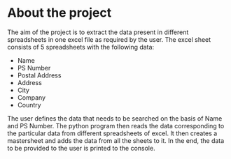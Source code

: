 # About the project

The aim of the project is to extract the data present in different spreadsheets in one excel file as required by the user. 
The excel sheet consists of 5 spreadsheets with the following data:

- Name
- PS Number
- Postal Address
- Address
- City
- Company
- Country

The user defines the data that needs to be searched on the basis of Name and PS Number. The python program then reads the data corresponding to the particular data 
from different spreadsheets of excel. It then creates a mastersheet and adds the data from all the sheets to it. 
In the end, the data to be provided to the user is printed to the console.
